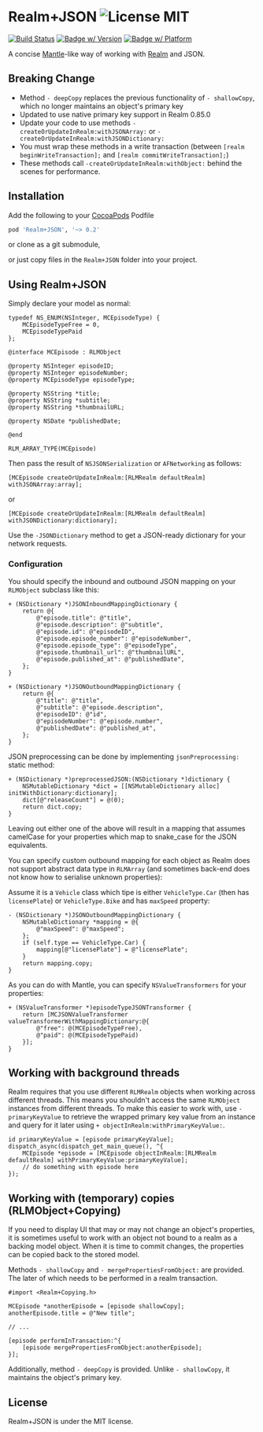 Realm+JSON ![License MIT](https://go-shields.herokuapp.com/license-MIT-blue.png)
==========

[![Build Status](https://travis-ci.org/viktorasl/Realm-JSON.svg)](https://travis-ci.org/viktorasl/Realm-JSON)
[![Badge w/ Version](https://cocoapod-badges.herokuapp.com/v/VLRealm+JSON/badge.png)](https://cocoapods.org/pods/VLRealm+JSON)
[![Badge w/ Platform](https://cocoapod-badges.herokuapp.com/p/VLRealm+JSON/badge.svg)](https://cocoapods.org/pods/VLRealm+JSON)

A concise [Mantle](https://github.com/Mantle/Mantle)-like way of working with [Realm](https://github.com/realm/realm-cocoa) and JSON.

## Breaking Change

- Method `- deepCopy` replaces the previous functionality of `- shallowCopy`, which no longer maintains an object's primary key
- Updated to use native primary key support in Realm 0.85.0
- Update your code to use methods `-createOrUpdateInRealm:withJSONArray:` or `-createOrUpdateInRealm:withJSONDictionary:`
- You must wrap these methods in a write transaction (between `[realm beginWriteTransaction];` and `[realm commitWriteTransaction];`)
- These methods call `-createOrUpdateInRealm:withObject:` behind the scenes for performance.

## Installation

Add the following to your [CocoaPods](http://cocoapods.org/) Podfile

```ruby
pod 'Realm+JSON', '~> 0.2'
```

or clone as a git submodule,

or just copy files in the ```Realm+JSON``` folder into your project.

## Using Realm+JSON

Simply declare your model as normal:

```ObjC
typedef NS_ENUM(NSInteger, MCEpisodeType) {
    MCEpisodeTypeFree = 0,
    MCEpisodeTypePaid
};

@interface MCEpisode : RLMObject

@property NSInteger episodeID;
@property NSInteger episodeNumber;
@property MCEpisodeType episodeType;

@property NSString *title;
@property NSString *subtitle;
@property NSString *thumbnailURL;

@property NSDate *publishedDate;

@end

RLM_ARRAY_TYPE(MCEpisode)
```

Then pass the result of `NSJSONSerialization` or `AFNetworking` as follows:

```ObjC
[MCEpisode createOrUpdateInRealm:[RLMRealm defaultRealm] withJSONArray:array];
```
or
```ObjC
[MCEpisode createOrUpdateInRealm:[RLMRealm defaultRealm] withJSONDictionary:dictionary];
```

Use the `-JSONDictionary` method to get a JSON-ready dictionary for your network requests.

### Configuration

You should specify the inbound and outbound JSON mapping on your `RLMObject` subclass like this:

```ObjC
+ (NSDictionary *)JSONInboundMappingDictionary {
    return @{
        @"episode.title": @"title",
        @"episode.description": @"subtitle",
        @"episode.id": @"episodeID",
        @"episode.episode_number": @"episodeNumber",
        @"episode.episode_type": @"episodeType",
        @"episode.thumbnail_url": @"thumbnailURL",
        @"episode.published_at": @"publishedDate",
    };
}
```

```ObjC
+ (NSDictionary *)JSONOutboundMappingDictionary {
    return @{
        @"title": @"title",
        @"subtitle": @"episode.description",
        @"episodeID": @"id",
        @"episodeNumber": @"episode.number",
        @"publishedDate": @"published_at",
    };
}
```

JSON preprocessing can be done by implementing `jsonPreprocessing:` static method:

```ObjC
+ (NSDictionary *)preprocessedJSON:(NSDictionary *)dictionary {
    NSMutableDictionary *dict = [[NSMutableDictionary alloc] initWithDictionary:dictionary];
    dict[@"releaseCount"] = @(0);
    return dict.copy;
}
```

Leaving out either one of the above will result in a mapping that assumes camelCase for your properties which map to snake_case for the JSON equivalents.

You can specify custom outbound mapping for each object as Realm does not support abstract data type in `RLMArray` (and sometimes back-end does not know how to serialise unknown properties):

Assume it is a `Vehicle` class which tipe is either `VehicleType.Car` (then has `licensePlate`) or `VehicleType.Bike` and has `maxSpeed` property:

```ObjC
- (NSDictionary *)JSONOutboundMappingDictionary {
    NSMutableDictionary *mapping = @{
        @"maxSpeed": @"maxSpeed";
    };
    if (self.type == VehicleType.Car) {
        mapping[@"licensePlate"] = @"licensePlate";
    }
    return mapping.copy;
}
```

As you can do with Mantle, you can specify `NSValueTransformers` for your properties:

```ObjC
+ (NSValueTransformer *)episodeTypeJSONTransformer {
    return [MCJSONValueTransformer valueTransformerWithMappingDictionary:@{
        @"free": @(MCEpisodeTypeFree),
        @"paid": @(MCEpisodeTypePaid)
    }];
}
```

## Working with background threads

Realm requires that you use different `RLMRealm` objects when working across different threads. This means you shouldn't access the same `RLMObject` instances from different threads. To make this easier to work with, use `- primaryKeyValue` to retrieve the wrapped primary key value from an instance and query for it later using `+ objectInRealm:withPrimaryKeyValue:`.

```ObjC
id primaryKeyValue = [episode primaryKeyValue];
dispatch_async(dispatch_get_main_queue(), ^{
    MCEpisode *episode = [MCEpisode objectInRealm:[RLMRealm defaultRealm] withPrimaryKeyValue:primaryKeyValue];
    // do something with episode here
});
```

## Working with (temporary) copies (RLMObject+Copying)

If you need to display UI that may or may not change an object's properties, it is sometimes useful to work with an object not bound to a realm as a backing model object. When it is time to commit changes, the properties can be copied back to the stored model.

Methods `- shallowCopy` and `- mergePropertiesFromObject:` are provided. The later of which needs to be performed in a realm transaction.

```ObjC
#import <Realm+Copying.h>

MCEpisode *anotherEpisode = [episode shallowCopy];
anotherEpisode.title = @"New title";

// ...

[episode performInTransaction:^{
    [episode mergePropertiesFromObject:anotherEpisode];
}];
```

Additionally, method `- deepCopy` is provided. Unlike `- shallowCopy`, it maintains the object's primary key.

## License

Realm+JSON is under the MIT license.
